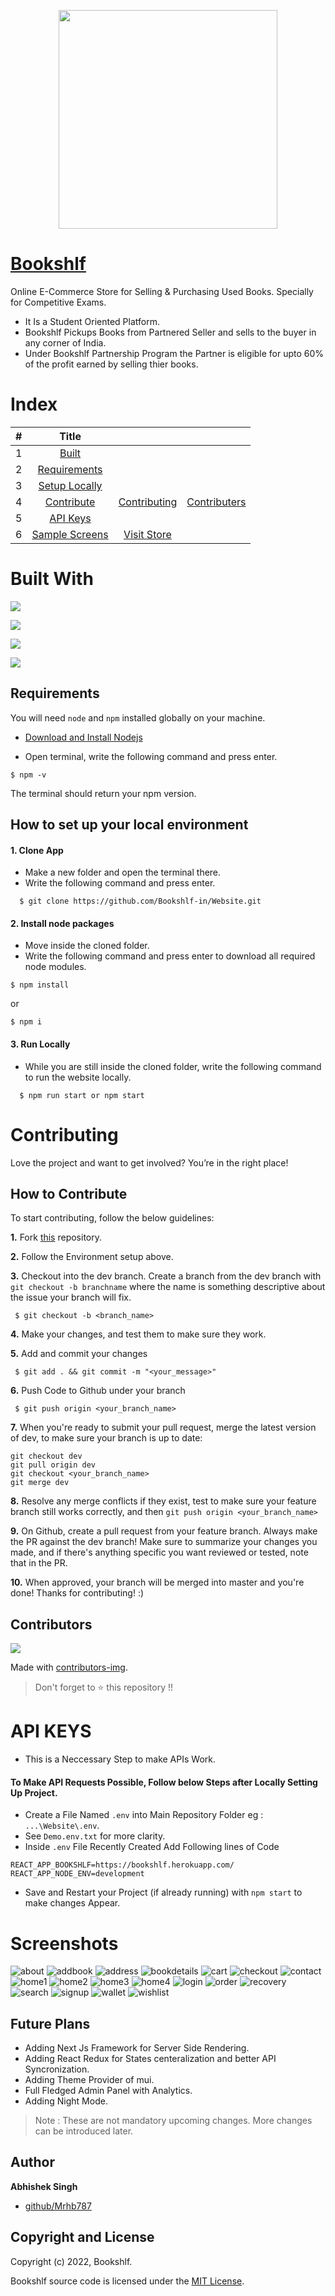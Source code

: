 <p align="center">
  <img src="https://raw.githubusercontent.com/Bookshlf-in/Website/main/public/images/logoView.png" width="350" />
</p>

# [Bookshlf](https://bookshlf.in)

Online E-Commerce Store for Selling & Purchasing Used Books. Specially for Competitive Exams.

- It Is a Student Oriented Platform.
- Bookshlf Pickups Books from Partnered Seller and sells to the buyer in any corner of India.
- Under Bookshlf Partnership Program the Partner is eligible for upto 60% of the profit earned by selling thier books.

# Index

|  #  |                         Title                          |                                    |                               |
| :-: | :----------------------------------------------------: | :--------------------------------: | :---------------------------: |
|  1  |                  [Built](#built-with)                  |
|  2  |             [Requirements](#requirements)              |
|  3  | [Setup Locally](#how-to-set-up-your-local-environment) |
|  4  |              [Contribute](#contributing)               |   [Contributing](#contributing)    | [Contributers](#contributors) |
|  5  |                 [API Keys](#api-keys)                  |
|  6  |             [Sample Screens](#screenshots)             | [Visit Store](https://bookshlf.in) |

# Built With

[ <img src="https://img.shields.io/badge/React-20232A?style=for-the-badge&logo=react&logoColor=61DAFB" />](https://reactjs.org)

[<img src="https://img.shields.io/badge/Material%20UI-007FFF?style=for-the-badge&logo=mui&logoColor=white" />](https://mui.com/)

[<img src="https://img.shields.io/badge/firebase-ffca28?style=for-the-badge&logo=firebase&logoColor=black" />](https://firebase.google.com/)

[<img src="https://img.shields.io/badge/AXIOS-109989?style=for-the-badge&logo=FASTAPI&logoColor=white" />](https://axios-http.com/)

## Requirements

You will need `node` and `npm` installed globally on your machine.

- [Download and Install Nodejs](https://nodejs.org/en/download/)

* Open terminal, write the following command and press enter.

```
$ npm -v
```

The terminal should return your npm version.

## How to set up your local environment

#### 1. Clone App

- Make a new folder and open the terminal there.
- Write the following command and press enter.

```
  $ git clone https://github.com/Bookshlf-in/Website.git
```

#### 2. Install node packages

- Move inside the cloned folder.
- Write the following command and press enter to download all required node modules.

```
$ npm install
```

or

```
$ npm i
```

#### 3. Run Locally

- While you are still inside the cloned folder, write the following command to run the website locally.

```
  $ npm run start or npm start
```

# Contributing

Love the project and want to get involved? You’re in the right place!

## How to Contribute

To start contributing, follow the below guidelines:

**1.** Fork [this](https://github.com/Bookshlf-in/Website.git) repository.

**2.** Follow the Environment setup above.

**3.** Checkout into the dev branch. Create a branch from the dev branch with `git checkout -b branchname` where the name is something descriptive about the issue your branch will fix.

     $ git checkout -b <branch_name>

**4.** Make your changes, and test them to make sure they work.

**5.** Add and commit your changes

     $ git add . && git commit -m "<your_message>"

**6.** Push Code to Github under your branch

     $ git push origin <your_branch_name>

**7.** When you're ready to submit your pull request, merge the latest version of dev, to make sure your branch is up to date:

```
git checkout dev
git pull origin dev
git checkout <your_branch_name>
git merge dev
```

**8.** Resolve any merge conflicts if they exist, test to make sure your feature branch still works correctly, and then `git push origin <your_branch_name>`

**9.** On Github, create a pull request from your feature branch. Always make the PR against the dev branch! Make sure to summarize your changes you made, and if there's anything specific you want reviewed or tested, note that in the PR.

**10.** When approved, your branch will be merged into master and you're done! Thanks for contributing! :)

## Contributors

<a href="https://github.com/Bookshlf-in/Website/graphs/contributors">
  <img src="https://contrib.rocks/image?repo=Bookshlf-in/Website" />
</a>

Made with [contributors-img](https://contrib.rocks).

> Don't forget to ⭐ this repository !!

# API KEYS

- This is a Neccessary Step to make APIs Work.

#### To Make API Requests Possible, Follow below Steps after Locally Setting Up Project.

- Create a File Named `.env` into Main Repository Folder eg : `...\Website\.env`.
- See `Demo.env.txt` for more clarity.
- Inside `.env` File Recently Created Add Following lines of Code

```
REACT_APP_BOOKSHLF=https://bookshlf.herokuapp.com/
REACT_APP_NODE_ENV=development
```

- Save and Restart your Project (if already running) with `npm start` to make changes Appear.

# Screenshots

![about](https://user-images.githubusercontent.com/56078689/150652118-c9a16ed7-9d64-468f-9301-ee2610458e91.png)
![addbook](https://user-images.githubusercontent.com/56078689/150652120-0ae6e910-5ad4-4d1d-9054-60b10470e66d.png)
![address](https://user-images.githubusercontent.com/56078689/150652126-dc0c5a0e-a8f9-4263-b3ab-a23d9d380e9e.png)
![bookdetails](https://user-images.githubusercontent.com/56078689/150652129-be5ba10c-36d0-44f9-9958-9228c470adb9.png)
![cart](https://user-images.githubusercontent.com/56078689/150652130-ac89daa6-ee38-4a41-beea-4651a1eee00c.png)
![checkout](https://user-images.githubusercontent.com/56078689/150652136-e6b37fb5-473f-4d74-86e0-0aee83bc62d7.png)
![contact](https://user-images.githubusercontent.com/56078689/150652138-a6724825-e465-4e2c-91ea-9c3ce7be5461.png)
![home1](https://user-images.githubusercontent.com/56078689/150652142-94ca8407-7ef9-4b17-abf9-1cbe3bd0a2b8.png)
![home2](https://user-images.githubusercontent.com/56078689/150652144-7a9bea54-2961-42c5-b9c6-826e8070d8ac.png)
![home3](https://user-images.githubusercontent.com/56078689/150652147-763f8fec-e894-4641-9e83-219fef8c4b17.png)
![home4](https://user-images.githubusercontent.com/56078689/150652153-2baced4f-b03c-4a87-a99e-e7d429a7ab72.png)
![login](https://user-images.githubusercontent.com/56078689/150652158-3e3ae064-ecf2-4381-bb13-8df6b0dc3a6c.png)
![order](https://user-images.githubusercontent.com/56078689/150652161-d409b76f-1eeb-40fd-9440-7e8d44659e1e.png)
![recovery](https://user-images.githubusercontent.com/56078689/150652163-df7f004c-9b5a-46ce-9a08-90f32b5e2d63.png)
![search](https://user-images.githubusercontent.com/56078689/150652167-6f32a830-24ce-457a-9954-320fc7f4ca22.png)
![signup](https://user-images.githubusercontent.com/56078689/150652170-8b496caa-7091-4da4-afec-12466f5eff66.png)
![wallet](https://user-images.githubusercontent.com/56078689/150652172-513d9463-a27d-4cbb-ba35-8216c7791140.png)
![wishlist](https://user-images.githubusercontent.com/56078689/150652173-88c351ed-76d0-4b31-8861-1a44fcab88e3.png)

## Future Plans

- Adding Next Js Framework for Server Side Rendering.
- Adding React Redux for States centeralization and better API Syncronization.
- Adding Theme Provider of mui.
- Full Fledged Admin Panel with Analytics.
- Adding Night Mode.

> Note : These are not mandatory upcoming changes. More changes can be introduced later.

## Author

**Abhishek Singh**

- [github/Mrhb787](https://github.com/Mrhb787)

## Copyright and License

Copyright (c) 2022, Bookshlf.

Bookshlf source code is licensed under the [MIT License](https://github.com/Bookshlf-in/Website/blob/main/LICENSE).
